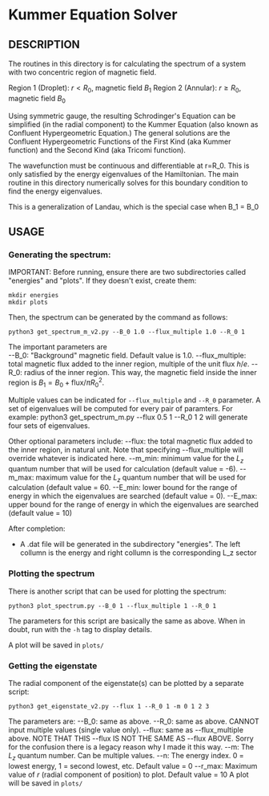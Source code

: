 # Kummer Equation Solver

## DESCRIPTION
The routines in this directory is for calculating the spectrum of a system with two concentric region of magnetic field.

Region 1 (Droplet): $r < R_0$, magnetic field $B_1$
Region 2 (Annular): $r \geq R_0$, magnetic field $B_0$

Using symmetric gauge, the resulting Schrodinger's Equation can be simplified (in the radial component) to the Kummer Equation (also known as Confluent Hypergeometric Equation.) The general solutions are the Confluent Hypergeometric Functions of the First Kind (aka Kummer function) and the Second Kind (aka Tricomi function).

The wavefunction must be continuous and differentiable at r=R_0. This is only satisfied by the energy eigenvalues of the Hamiltonian. The main routine in this directory numerically solves for this boundary condition to find the energy eigenvalues.

This is a generalization of Landau, which is the special case when B_1 = B_0

## USAGE

### Generating the spectrum:

IMPORTANT: Before running, ensure there are two subdirectories called "energies" and "plots". 
If they doesn't exist, create them:

	mkdir energies
	mkdir plots

Then, the spectrum can be generated by the command as follows:

	python3 get_spectrum_m_v2.py --B_0 1.0 --flux_multiple 1.0 --R_0 1

The important parameters are 	
	--B_0: "Background" magnetic field. Default value is 1.0.
	--flux_multiple: total magnetic flux added to the inner region, multiple of the unit flux $h/e$.
	--R_0: radius of the inner region.
This way, the magnetic field inside the inner region is $B_1 = B_0+\text{flux}/π R_0^2$.

Multiple values can be indicated for `--flux_multiple` and `--R_0` parameter. A set of eigenvalues will be computed for every pair of paramters. For example:
	python3 get_spectrum_m.py --flux 0.5 1 --R_0 1 2
will generate four sets of eigenvalues.

Other optional parameters include:
	--flux: the total magnetic flux added to the inner region, in natural unit. Note that specifying --flux_multiple will override whatever is indicated here.
	--m_min: minimum value for the $L_z$ quantum number that will be used for calculation (default value = -6).
	--m_max: maximum value for the $L_z$ quantum number that will be used for calculation (default value = 60.
	--E_min: lower bound for the range of energy in which the eigenvalues are searched (default value = 0).
	--E_max: upper bound for the range of energy in which the eigenvalues are searched (default value = 10)

After completion:
- A .dat file will be generated in the subdirectory "energies". The left collumn is the energy and right collumn is the corresponding L_z sector

### Plotting the spectrum
There is another script that can be used for plotting the spectrum:

	python3 plot_spectrum.py --B_0 1 --flux_multiple 1 --R_0 1

The parameters for this script are basically the same as above. When in doubt, run with the `-h` tag to display details.

A plot will be saved in `plots/`

### Getting the eigenstate
The radial component of the eigenstate(s) can be plotted by a separate script:

	python3 get_eigenstate_v2.py --flux 1 --R_0 1 -m 0 1 2 3

The parameters are:
	--B_0: same as above.
	--R_0: same as above. CANNOT input multiple values (single value only).
	--flux: same as --flux_multiple above. NOTE THAT THIS --flux IS NOT THE SAME AS --flux ABOVE. Sorry for the confusion there is a legacy reason why I made it this way.
	--m: The $L_z$ quantum number. Can be multiple values.
	--n: The energy index. 0 = lowest energy, 1 = second lowest, etc. Default value = 0
	--r_max: Maximum value of $r$ (radial component of position) to plot. Default value = 10
A plot will be saved in `plots/`
